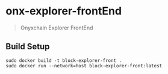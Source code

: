 # onx-explorer-frontEnd

> Onyxchain Explorer FrontEnd

## Build Setup

```
sudo docker build -t block-explorer-front .
sudo docker run --network=host block-explorer-front:latest
```
